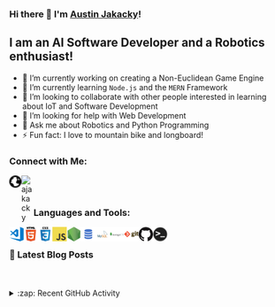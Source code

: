### Hi there 👋 I'm [Austin Jakacky](https://ajakacky.com)!

## I am an AI Software Developer and a Robotics enthusiast!
- 🔭 I’m currently working on creating a Non-Euclidean Game Engine
- 🌱 I’m currently learning ```Node.js``` and the ```MERN``` Framework
- 👯 I’m looking to collaborate with other people interested in learning about IoT and Software Development
- 🤔 I’m looking for help with Web Development
- 💬 Ask me about Robotics and Python Programming
- ⚡ Fun fact: I love to mountain bike and longboard!

### Connect with Me:
[<img align="left" alt="ajakacky.com" width="22px" src="https://raw.githubusercontent.com/iconic/open-iconic/master/svg/globe.svg" />][mywebsite]
[<img align="left" alt="ajakacky" width="22px" src="https://cdn.jsdelivr.net/npm/simple-icons@v3/icons/linkedin.svg" />][linkedin]
<br/>
<br/>

### Languages and Tools:
[<img align="left" alt="Visual Studio Code" width="26px" src="https://raw.githubusercontent.com/github/explore/80688e429a7d4ef2fca1e82350fe8e3517d3494d/topics/visual-studio-code/visual-studio-code.png" />][mywebsite]
[<img align="left" alt="HTML5" width="26px" src="https://raw.githubusercontent.com/github/explore/80688e429a7d4ef2fca1e82350fe8e3517d3494d/topics/html/html.png" />][mywebsite]
[<img align="left" alt="CSS3" width="26px" src="https://raw.githubusercontent.com/github/explore/80688e429a7d4ef2fca1e82350fe8e3517d3494d/topics/css/css.png" />][mywebsite]
[<img align="left" alt="JavaScript" width="26px" src="https://raw.githubusercontent.com/github/explore/80688e429a7d4ef2fca1e82350fe8e3517d3494d/topics/javascript/javascript.png" />][mywebsite]
[<img align="left" alt="Node.js" width="26px" src="https://raw.githubusercontent.com/github/explore/80688e429a7d4ef2fca1e82350fe8e3517d3494d/topics/nodejs/nodejs.png" />][mywebsite]
[<img align="left" alt="SQL" width="26px" src="https://raw.githubusercontent.com/github/explore/80688e429a7d4ef2fca1e82350fe8e3517d3494d/topics/sql/sql.png" />][mywebsite]
[<img align="left" alt="MySQL" width="26px" src="https://raw.githubusercontent.com/github/explore/80688e429a7d4ef2fca1e82350fe8e3517d3494d/topics/mysql/mysql.png" />][mywebsite]
[<img align="left" alt="MongoDB" width="26px" src="https://raw.githubusercontent.com/github/explore/80688e429a7d4ef2fca1e82350fe8e3517d3494d/topics/mongodb/mongodb.png" />][mywebsite]
[<img align="left" alt="Git" width="26px" src="https://raw.githubusercontent.com/github/explore/80688e429a7d4ef2fca1e82350fe8e3517d3494d/topics/git/git.png" />][mywebsite]
[<img align="left" alt="GitHub" width="26px" src="https://raw.githubusercontent.com/github/explore/78df643247d429f6cc873026c0622819ad797942/topics/github/github.png" />][mywebsite]
[<img align="left" alt="Terminal" width="26px" src="https://raw.githubusercontent.com/github/explore/80688e429a7d4ef2fca1e82350fe8e3517d3494d/topics/terminal/terminal.png" />][mywebsite]

[mywebsite]: https://ajakacky.com
[linkedin]: https://www.linkedin.com/in/austinjakacky/
<br/>

### 📕 Latest Blog Posts

<!-- BLOG-POST-LIST:START -->
<!-- BLOG-POST-LIST:END -->
</br>
</br>

<details>
    <summary>:zap: Recent GitHub Activity</summary>

<!--START_SECTION:activity-->
<!--END_SECTION:activity-->

</details>
